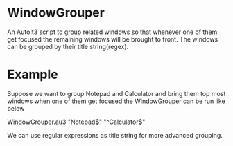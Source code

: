 WindowGrouper
=============
An AutoIt3 script to group related windows so that whenever one of them get focused the remaining windows will be brought to front. The windows can be grouped by their title string(regex).

Example
=======
Suppose we want to group Notepad and Calculator and bring them top most windows when one of them get focused the WindowGrouper can be run like below

  WindowGrouper.au3 "Notepad$" "^Calculator$"
  
We can use regular expressions as title string for more advanced grouping.